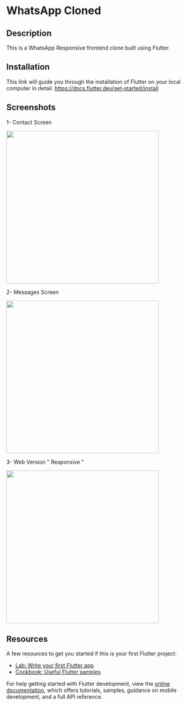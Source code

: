 # WhatsApp Cloned

## Description 

This is a WhatsApp Responsive frontend clone built using Flutter.

## Installation 

This link will guide you through the installation of Flutter on your local computer in detail.
https://docs.flutter.dev/get-started/install

## Screenshots

1- Contact Screen

<img src="https://user-images.githubusercontent.com/65549274/231949900-1be0d877-4ad4-4782-a7b3-e6c1502d9958.png" width="400">


2- Messages Screen

<img src="https://user-images.githubusercontent.com/65549274/231949907-4d37d37d-2e05-44c5-ad3e-717b2c172577.png" width="400">




3- Web Version " Responsive " 

<img src="https://user-images.githubusercontent.com/65549274/231949913-171c98ba-c5c0-4b65-b789-a9c6361be388.jpg" width="400">



## Resources
A few resources to get you started if this is your first Flutter project:

- [Lab: Write your first Flutter app](https://docs.flutter.dev/get-started/codelab)
- [Cookbook: Useful Flutter samples](https://docs.flutter.dev/cookbook)

For help getting started with Flutter development, view the
[online documentation](https://docs.flutter.dev/), which offers tutorials,
samples, guidance on mobile development, and a full API reference.
